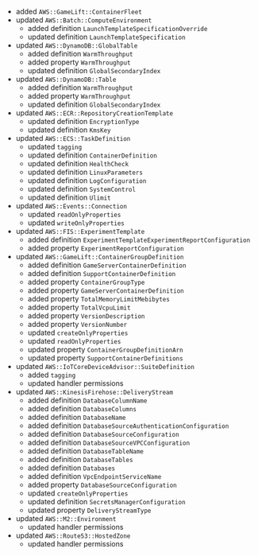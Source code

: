 - added `AWS::GameLift::ContainerFleet`
- updated `AWS::Batch::ComputeEnvironment`
  - added definition `LaunchTemplateSpecificationOverride`
  - updated definition `LaunchTemplateSpecification`
- updated `AWS::DynamoDB::GlobalTable`
  - added definition `WarmThroughput`
  - added property `WarmThroughput`
  - updated definition `GlobalSecondaryIndex`
- updated `AWS::DynamoDB::Table`
  - added definition `WarmThroughput`
  - added property `WarmThroughput`
  - updated definition `GlobalSecondaryIndex`
- updated `AWS::ECR::RepositoryCreationTemplate`
  - updated definition `EncryptionType`
  - updated definition `KmsKey`
- updated `AWS::ECS::TaskDefinition`
  - updated `tagging`
  - updated definition `ContainerDefinition`
  - updated definition `HealthCheck`
  - updated definition `LinuxParameters`
  - updated definition `LogConfiguration`
  - updated definition `SystemControl`
  - updated definition `Ulimit`
- updated `AWS::Events::Connection`
  - updated `readOnlyProperties`
  - updated `writeOnlyProperties`
- updated `AWS::FIS::ExperimentTemplate`
  - added definition `ExperimentTemplateExperimentReportConfiguration`
  - added property `ExperimentReportConfiguration`
- updated `AWS::GameLift::ContainerGroupDefinition`
  - added definition `GameServerContainerDefinition`
  - added definition `SupportContainerDefinition`
  - added property `ContainerGroupType`
  - added property `GameServerContainerDefinition`
  - added property `TotalMemoryLimitMebibytes`
  - added property `TotalVcpuLimit`
  - added property `VersionDescription`
  - added property `VersionNumber`
  - updated `createOnlyProperties`
  - updated `readOnlyProperties`
  - updated property `ContainerGroupDefinitionArn`
  - updated property `SupportContainerDefinitions`
- updated `AWS::IoTCoreDeviceAdvisor::SuiteDefinition`
  - added `tagging`
  - updated handler permissions
- updated `AWS::KinesisFirehose::DeliveryStream`
  - added definition `DatabaseColumnName`
  - added definition `DatabaseColumns`
  - added definition `DatabaseName`
  - added definition `DatabaseSourceAuthenticationConfiguration`
  - added definition `DatabaseSourceConfiguration`
  - added definition `DatabaseSourceVPCConfiguration`
  - added definition `DatabaseTableName`
  - added definition `DatabaseTables`
  - added definition `Databases`
  - added definition `VpcEndpointServiceName`
  - added property `DatabaseSourceConfiguration`
  - updated `createOnlyProperties`
  - updated definition `SecretsManagerConfiguration`
  - updated property `DeliveryStreamType`
- updated `AWS::M2::Environment`
  - updated handler permissions
- updated `AWS::Route53::HostedZone`
  - updated handler permissions
